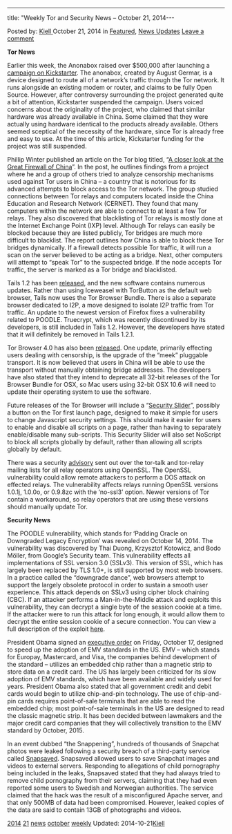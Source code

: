 ---
title: "Weekly Tor and Security News – October 21, 2014---

<article class="post-listing post-7441 post type-post status-publish format-standard has-post-thumbnail hentry  tag-1779 tag-1966 tag-news tag-october tag-security  tag-weekly">
Posted by: <a href="https://www.deepdotweb.com/author/kiell/" title="">Kiell </a></span>
<span>October 21, 2014</span>
<span>in <a href="https://www.deepdotweb.com/category/deepdot-news/" rel="category tag">Featured</a>, <a href="https://www.deepdotweb.com/category/news-updates/" rel="category tag">News Updates</a></span>
<a href="/2014/10/21/weekly-tor-security-news-october-21-2014/#respond">Leave a comment</a></span>
</p>
<p><strong>Tor News </strong></p>
<p>Earlier this week, the Anonabox raised over $500,000 after launching a <a href="https://www.kickstarter.com/projects/augustgermar/anonabox-a-tor-hardware-router">campaign on Kickstarter</a>. The anonabox, created by August Germar, is a device designed to route all of a network’s traffic through the Tor network. It runs alongside an existing modem or router, and claims to be fully Open Source. However, after controversy surrounding the project generated quite a bit of attention, Kickstarter suspended the campaign. Users voiced concerns about the originality of the project, who claimed that similar hardware was already available in China. Some claimed that they were actually using hardware identical to the products already available. Others seemed sceptical of the necessity of the hardware, since Tor is already free and easy to use. At the time of this article, Kickstarter funding for the project was still suspended.</p>
<p>Phillip Winter published an article on the Tor blog titled, “<a href="https://blog.torproject.org/blog/closer-look-great-firewall-china">A closer look at the Great Firewall of China</a>”. In the post, he outlines findings from a project where he and a group of others tried to analyze censorship mechanisms used against Tor users in China – a country that is notorious for its advanced attempts to block access to the Tor network. The group studied connections between Tor relays and computers located inside the China Education and Research Network (CERNET). They found that many computers within the network are able to connect to at least a few Tor relays. They also discovered that blacklisting of Tor relays is mostly done at the Internet Exchange Point (IXP) level. Although Tor relays can easily be blocked because they are listed publicly, Tor bridges are much more difficult to blacklist. The report outlines how China is able to block these Tor bridges dynamically. If a firewall detects possible Tor traffic, it will run a scan on the server believed to be acting as a bridge. Next, other computers will attempt to “speak Tor” to the suspected bridge. If the node accepts Tor traffic, the server is marked as a Tor bridge and blacklisted.</p>
<p>Tails 1.2 has been <a href="https://blog.torproject.org/blog/tails-12-out">released</a>, and the new software contains numerous updates. Rather than using Iceweasel with TorButton as the default web browser, Tails now uses the Tor Browser Bundle. There is also a separate browser dedicated to I2P, a move designed to isolate I2P traffic from Tor traffic. An update to the newest version of Firefox fixes a vulnerability related to POODLE. Truecrypt, which was recently discontinued by its developers, is still included in Tails 1.2. However, the developers have stated that it will definitely be removed in Tails 1.2.1.</p>
<p>Tor Browser 4.0 has also been <a href="https://blog.torproject.org/blog/tor-browser-40-released">released</a>. One update, primarily effecting users dealing with censorship, is the upgrade of the “meek” pluggable transport. It is now believed that users in China will be able to use the transport without manually obtaining bridge addresses. The developers have also stated that they intend to deprecate all 32-bit releases of the Tor Browser Bundle for OSX, so Mac users using 32-bit OSX 10.6 will need to update their operating system to use the software.</p>
<p>Future releases of the Tor Browser will include a “<a href="https://trac.torproject.org/projects/tor/ticket/9387">Security Slider</a>”, possibly a button on the Tor first launch page, designed to make it simple for users to change Javascript security settings. This should make it easier for users to enable and disable all scripts on a page, rather than having to separately enable/disable many sub-scripts. This Security Slider will also set NoScript to block all scripts globally by default, rather than allowing all scripts globally by default.</p>
<p>There was a security <a href="https://blog.torproject.org/blog/advisory-remote-dos-when-using-tor-recent-openssl-versions-built-no-ssl3-option">advisory</a> sent out over the tor-talk and tor-relay mailing lists for all relay operators using OpenSSL. The OpenSSL vulnerability could allow remote attackers to perform a DOS attack on effected relays. The vulnerability affects relays running OpenSSL versions 1.0.1j, 1.0.0o, or 0.9.8zc with the ‘no-ssl3’ option. Newer versions of Tor contain a workaround, so relay operators that are using these versions should manually update Tor.</p>
<p><strong>Security News</strong></p>
<p>The POODLE vulnerability, which stands for &#8216;Padding Oracle on Downgraded Legacy Encryption&#8217; was revealed on October 14, 2014. The vulnerability was discovered by Thai Duong, Krzysztof Kotowicz, and Bodo Möller, from Google&#8217;s Security team. This vulnerability effects all implementations of SSL version 3.0 (SSLv3). This version of SSL, which has largely been replaced by TLS 1.0+, is still supported by most web browsers. In a practice called the “downgrade dance”, web browsers attempt to support the largely obsolete protocol in order to sustain a smooth user experience. This attack depends on SSLv3 using cipher block chaining (CBC). If an attacker performs a Man-in-the-Middle attack and exploits this vulnerability, they can decrypt a single byte of the session cookie at a time. If the attacker were to run this attack for long enough, it would allow them to decrypt the entire session cookie of a secure connection. You can view a full description of the exploit <a href="https://www.openssl.org/~bodo/ssl-poodle.pdf">here</a>.</p>
<p>President Obama signed an <a href="http://www.whitehouse.gov/the-press-office/2014/10/17/fact-sheet-safeguarding-consumers-financial-security">executive order</a> on Friday, October 17, designed to speed up the adoption of EMV standards in the US. EMV – which stands for Europay, Mastercard, and Visa, the companies behind development of the standard – utilizes an embedded chip rather than a magnetic strip to store data on a credit card. The US has largely been criticized for its slow adoption of EMV standards, which have been available and widely used for years. President Obama also stated that all government credit and debit cards would begin to utilize chip-and-pin technology. The use of chip-and-pin cards requires point-of-sale terminals that are able to read the embedded chip; most point-of-sale terminals in the US are designed to read the classic magnetic strip. It has been decided between lawmakers and the major credit card companies that they will collectively transition to the EMV standard by October, 2015.</p>
<p>In an event dubbed “the Snappening”, hundreds of thousands of Snapchat photos were leaked following a security breach of a third-party service called <a href="https://www.facebook.com/Snapsaved">Snapsaved</a>. Snapsaved allowed users to save Snapchat images and videos to external servers. Responding to allegations of child pornography being included in the leaks, Snapsaved stated that they had always tried to remove child pornography from their servers, claiming that they had even reported some users to Swedish and Norwegian authorities. The service claimed that the hack was the result of a misconfigured Apache server, and that only 500MB of data had been compromised. However, leaked copies of the data are said to contain 13GB of photographs and videos.</p>
</div>
<a href="https://www.deepdotweb.com/tag/2014/" rel="tag">2014</a> <a href="https://www.deepdotweb.com/tag/21/" rel="tag">21</a> <a href="https://www.deepdotweb.com/tag/news/" rel="tag">news</a> <a href="https://www.deepdotweb.com/tag/october/" rel="tag">october</a>   <a href="https://www.deepdotweb.com/tag/weekly/" rel="tag">weekly</a></span> 
Updated: 2014-10-21<a href="https://www.deepdotweb.com/author/kiell/" title="Posts by Kiell" rel="author">Kiell</a></strong></div>
    
